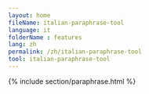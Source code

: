 ```yaml
---
layout: home
fileName: italian-paraphrase-tool
language: it
folderName : features
lang: zh
permalink: /zh/italian-paraphrase-tool
tool: italian-paraphrase-tool
---
```

{% include section/paraphrase.html %}